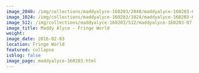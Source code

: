 ```yaml
---
image_2048: /img/collections/maddyalyce-160203/2048/maddyalyce-160203-07.jpg
image_1024: /img/collections/maddyalyce-160203/1024/maddyalyce-160203-07.jpg
image_512: /img/collections/maddyalyce-160203/512/maddyalyce-160203-07.jpg
image_title: Maddy Alyce - Fringe World
weight: 
image_date: 2016-02-03
location: Fringe World
featured: collapse
isblog: false
image_page: maddyalyce-160203.html
---
```

